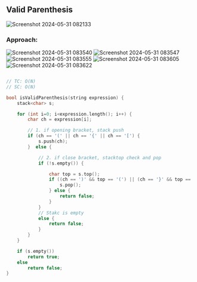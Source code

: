 ## Valid Parenthesis

![Screenshot 2024-05-31 082133](https://github.com/Mehul237/A2Z-DSA-Course/assets/117193057/cd949d3b-e854-4df6-90ba-df08369e5aed)


### Approach:
![Screenshot 2024-05-31 083540](https://github.com/Mehul237/A2Z-DSA-Course/assets/117193057/03e3874a-8ed6-44a1-979b-8c48c6f968a6)
![Screenshot 2024-05-31 083547](https://github.com/Mehul237/A2Z-DSA-Course/assets/117193057/f9f085a2-38ff-4cc4-a41c-69013df2fb89)
![Screenshot 2024-05-31 083555](https://github.com/Mehul237/A2Z-DSA-Course/assets/117193057/485308a2-9c67-472d-b733-66e1c6e1e2a1)
![Screenshot 2024-05-31 083605](https://github.com/Mehul237/A2Z-DSA-Course/assets/117193057/103bdf28-e340-4acc-9e31-2a51b03ebb69)
![Screenshot 2024-05-31 083622](https://github.com/Mehul237/A2Z-DSA-Course/assets/117193057/0be00f9a-158e-498c-8d6f-3fc590a2e1a1)



```cpp

// TC: O(N)
// SC: O(N)

bool isValidParenthesis(string expression) {
    stack<char> s;

    for (int i=0; i<expression.length(); i++) {
        char ch = expression[i];

        // 1. if opening bracket, stack push
        if (ch == '(' || ch == '{' || ch == '[') {
            s.push(ch);
        }  else {

            // 2. if close bracket, stacktop check and pop
            if (!s.empty()) {

                char top = s.top();
                if ((ch == ')' && top == '(') || (ch == '}' && top == '{') || (ch == ']' && top == '[')) {
                    s.pop();
                } else {
                    return false;
                }
            } 
            // Stakc is empty
            else {
                return false;
            }
        }
    }

    if (s.empty())
        return true;
    else
        return false;
}

```
